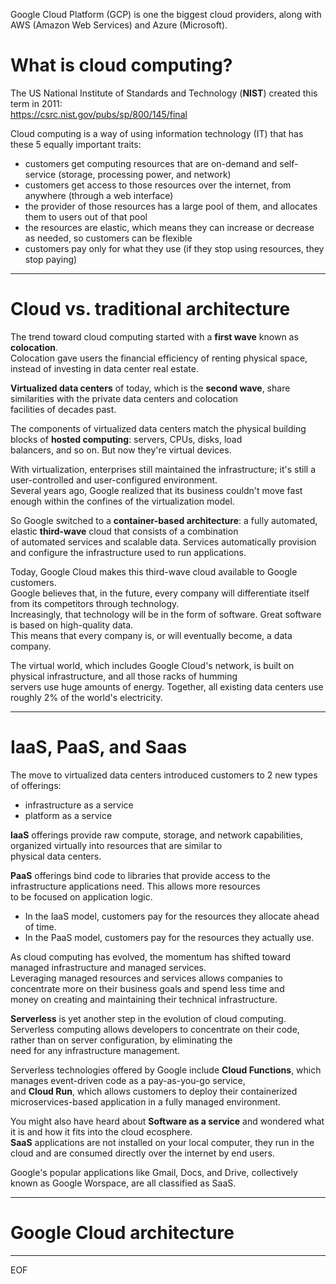 Google Cloud Platform (GCP) is one the biggest cloud providers, along with AWS (Amazon Web Services) and Azure (Microsoft).

# What is cloud computing?

The US National Institute of Standards and Technology (**NIST**) created this term in 2011:  
https://csrc.nist.gov/pubs/sp/800/145/final  

Cloud computing is a way of using information technology (IT) that has these 5 equally important traits:
- customers get computing resources that are on-demand and self-service (storage, processing power, and network)
- customers get access to those resources over the internet, from anywhere (through a web interface)
- the provider of those resources has a large pool of them, and allocates them to users out of that pool
- the resources are elastic, which means they can increase or decrease as needed, so customers can be flexible
- customers pay only for what they use (if they stop using resources, they stop paying)

---

# Cloud vs. traditional architecture

The trend toward cloud computing started with a **first wave** known as **colocation**.  
Colocation gave users the financial efficiency of renting physical space, instead of investing in data center real estate.  

**Virtualized data centers** of today, which is the **second wave**, share similarities with the private data centers and colocation  
facilities of decades past.  

The components of virtualized data centers match the physical building blocks of **hosted computing**: servers, CPUs, disks, load  
balancers, and so on. But now they're virtual devices.  

With virtualization, enterprises still maintained the infrastructure; it's still a user-controlled and user-configured environment.  
Several years ago, Google realized that its business couldn't move fast enough within the confines of the virtualization model.  

So Google switched to a **container-based architecture**: a fully automated, elastic **third-wave** cloud that consists of a combination  
of automated services and scalable data. Services automatically provision and configure the infrastructure used to run applications.  

Today, Google Cloud makes this third-wave cloud available to Google customers.  
Google believes that, in the future, every company will differentiate itself from its competitors through technology.  
Increasingly, that technology will be in the form of software. Great software is based on high-quality data.  
This means that every company is, or will eventually become, a data company.  

The virtual world, which includes Google Cloud's network, is built on physical infrastructure, and all those racks of humming  
servers use huge amounts of energy. Together, all existing data centers use roughly 2% of the world's electricity.

---

# IaaS, PaaS, and Saas

The move to virtualized data centers introduced customers to 2 new types of offerings: 
- infrastructure as a service
- platform as a service

**IaaS** offerings provide raw compute, storage, and network capabilities, organized virtually into resources that are similar to  
physical data centers.  

**PaaS** offerings bind code to libraries that provide access to the infrastructure applications need. This allows more resources  
to be focused on application logic.  

- In the IaaS model, customers pay for the resources they allocate ahead of time.  
- In the PaaS model, customers pay for the resources they actually use.

As cloud computing has evolved, the momentum has shifted toward managed infrastructure and managed services.  
Leveraging managed resources and services allows companies to concentrate more on their business goals and spend less time and  
money on creating and maintaining their technical infrastructure.  

**Serverless** is yet another step in the evolution of cloud computing.  
Serverless computing allows developers to concentrate on their code, rather than on server configuration, by eliminating the  
need for any infrastructure management.  

Serverless technologies offered by Google include **Cloud Functions**, which manages event-driven code as a pay-as-you-go service,  
and **Cloud Run**, which allows customers to deploy their containerized microservices-based application in a fully managed environment.  

You might also have heard about **Software as a service** and wondered what it is and how it fits into the cloud ecosphere.  
**SaaS** applications are not installed on your local computer, they run in the cloud and are consumed directly over the internet by end users.  

Google's popular applications like Gmail, Docs, and Drive, collectively known as Google Worspace, are all classified as SaaS.

---

# Google Cloud architecture








---
EOF
